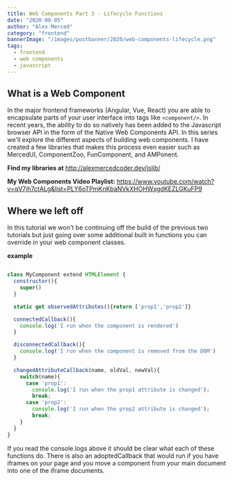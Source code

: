 ```yaml
---
title: Web Components Part 3 - Lifecycle Functions
date: "2020-09-05"
author: "Alex Merced"
category: "frontend"
bannerImage: "/images/postbanner/2020/web-components-lifecycle.png"
tags:
  - frontend
  - web components
  - javascript
---
```


## What is a Web Component

In the major frontend frameworks (Angular, Vue, React) you are able to encapsulate parts of your user interface into tags like `<component/>`. In recent years, the ability to do so natively has been added to the Javascript browser API in the form of the Native Web Components API. In this series we'll explore the different aspects of building web components. I have created a few libraries that makes this process even easier such as MercedUI, ComponentZoo, FunComponent, and AMPonent.

**Find my libraries at** http://alexmercedcoder.dev/jslib/

**My Web Components Video Playlist:** https://www.youtube.com/watch?v=qV7jh7ctALg&list=PLY6oTPmKnKbaNVkXHOHWxgdKEZLGKuFP9

## Where we left off

In this tutorial we won't be continuing off the build of the previous two tutorials but just going over some additional built in functions you can override in your web component classes.

**example**

```js

class MyComponent extend HTMLElement {
  constructor(){
    super()
  }

  static get observedAttributes(){return ['prop1','prop2']}

  connectedCallback(){
    console.log('I run when the component is rendered')
  }

  disconnectedCallback(){
    console.log('I run when the component is removed from the DOM')
  }

  changedAttributeCallback(name, oldVal, newVal){
    switch(name){
      case 'prop1':
        console.log('I run when the prop1 attribute is changed');
        break;
      case 'prop2':
        console.log('I run when the prop2 attribute is changed');
        break;
    }
  }
}


```

If you read the console.logs above it should be clear what each of these functions do. There is also an adoptedCallback that would run if you have iframes on your page and you move a component from your main document into one of the iframe documents.
